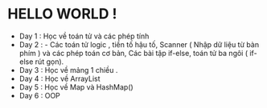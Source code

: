 
# HELLO WORLD !
* Day 1 : Học về toán tử và các phép tính 
* Day 2 : - Các toán tử logic , tiền tố hậu tố, Scanner ( Nhập dữ liệu từ bàn phím ) và các phép toán cơ bản, Các bài tập if-else, toán tử ba ngôi ( if-else rút gọn).
* Day 3 : Học về mảng 1 chiều .
* Day 4 : Học về ArrayList 
* Day 5 : Học về Map và HashMap()
* Day 6 : OOP
